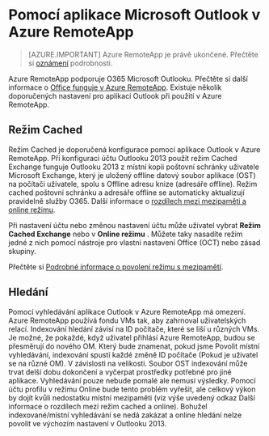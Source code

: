 <properties
    pageTitle="Používání Outlooku v Azure RemoteApp | Microsoft Azure" 
    description="Zjistěte, jak konfigurovat a používat aplikace Outlook v Azure RemoteApp | Microsoft Azure"
    services="remoteapp"
    documentationCenter=""
    authors="pavithir"
    manager="mbaldwin" />

<tags
    ms.service="remoteapp"
    ms.workload="compute"
    ms.tgt_pltfrm="na"
    ms.devlang="na"
    ms.topic="hero-article"
    ms.date="08/15/2016"
    ms.author="elizapo" />

# <a name="using-microsoft-outlook-in-azure-remoteapp"></a>Pomocí aplikace Microsoft Outlook v Azure RemoteApp

> [AZURE.IMPORTANT]
> Azure RemoteApp je právě ukončené. Přečtěte si [oznámení](https://go.microsoft.com/fwlink/?linkid=821148) podrobnosti.

Azure RemoteApp podporuje O365 Microsoft Outlooku. Přečtěte si další informace o [Office funguje v Azure RemoteApp](remoteapp-officesubscription.md). Existuje několik doporučených nastavení pro aplikaci Outlook při použití v Azure RemoteApp.

## <a name="cached-mode"></a>Režim Cached
Režim Cached je doporučená konfigurace pomocí aplikace Outlook v Azure RemoteApp. Při konfiguraci účtu Outlooku 2013 použít režim Cached Exchange funguje Outlooku 2013 z místní kopii poštovní schránky uživatele Microsoft Exchange, který je uložený offline datový soubor aplikace (OST) na počítači uživatele, spolu s Offline adresu knize (adresáře offline). Režim cached poštovní schránku a adresáře offline se automaticky aktualizují pravidelně služby O365. Další informace o [rozdílech mezi mezipaměti a online režimu](https://technet.microsoft.com/library/jj683103.aspx).

Při nastavení účtu nebo změnou nastavení účtu může uživatel vybrat **Režim Cached Exchange** nebo v **Online režimu** . Můžete taky nasadíte režim jedné z nich pomocí nástroje pro vlastní nastavení Office (OCT) nebo zásad skupiny.  

Přečtěte si [Podrobné informace o povolení režimu s mezipamětí](https://technet.microsoft.com/library/c6f4cad9-c918-420e-bab3-8b49e1885034#proc).

## <a name="search"></a>Hledání
Pomocí vyhledávání aplikace Outlook v Azure RemoteApp má omezení. Azure RemoteApp používá fondu VMs tak, aby zahrnoval uživatelských relací. Indexování hledání závisí na ID počítače, které se liší u různých VMs. Je možné, že pokaždé, když uživatel přihlásí Azure RemoteApp, budou se přesměrují do nového OM. Který bude znamenat, pokud jsme Povolit místní vyhledávání, indexování spustí každé změně ID počítače (Pokud je uživatel se na různé OM). V závislosti na velikosti. Soubor OST indexování může trvat delší dobu dokončení a vyčerpat prostředky potřebné pro jiné aplikace. Vyhledávání pouze nebude pomalé ale nemusí výsledky. Pomocí účtu profilu v režimu Online bude tento problém vyřešit, ale celkový výkon by dojít kvůli nedostatku místní mezipaměti (viz výše uvedený odkaz Další informace o rozdílech mezi režim cached a online). Bohužel indexované/místní vyhledávání se nedá zakázat a online hledání nelze povolit ve výchozím nastavení v Outlooku 2013.
